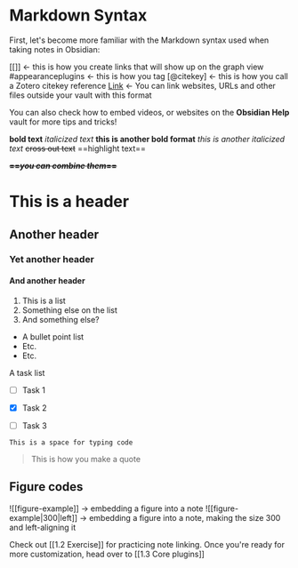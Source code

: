 # Markdown Syntax

First, let's become more familiar with the Markdown syntax used when taking notes in Obsidian:

[[]] <- this is how you create links that will show up on the graph view
#appearanceplugins  <- this is how you tag
[@citekey]  <- this is how you call a Zotero citekey reference
[Link](https://www.youtube.com/watch?v=dQw4w9WgXcQ) <- You can link websites, URLs and other files outside your vault with this format

You can also check how to embed videos, or websites on the **Obsidian Help** vault for more tips and tricks!

**bold text**
*italicized text*
__this is another bold format__
_this is another italicized text_
~~cross out text~~
==highlight text==

~~**==_you can combine them_==**~~

# This is a header
## Another header
### Yet another header
#### And another header

1. This is a list
2. Something else on the list
3. And something else?

- A bullet point list
- Etc.
- Etc.


A task list 
- [ ]  Task 1
- [X]  Task 2
- [ ]  Task 3


```
This is a space for typing code
```


> This is how you make a quote


## Figure codes

!\[\[figure-example\]\] -> embedding a figure into a note
!\[\[figure-example|300|left\]\] -> embedding a figure into a note, making the size 300 and left-aligning it



Check out [[1.2 Exercise]] for practicing note linking.
Once you're ready for more customization, head over to [[1.3 Core plugins]]
